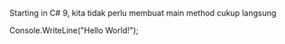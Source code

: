 ﻿Starting in C# 9, kita tidak perlu membuat main method
cukup langsung 

Console.WriteLine("Hello World!");